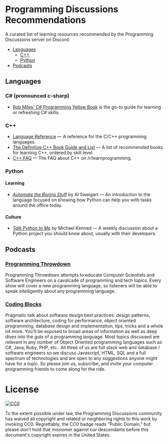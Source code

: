 # Programming Discussions Recommendations
A curated list of learning resources recommended by the Programming Discussions server on Discord.

- [Languages](#languages)
  - [C++](#c)
  - [Python](#python)
- [Podcasts](#podcasts)

## Languages
### C# (pronounced c-sharp)
* [Rob Miles' C# Programming Yellow Book](http://www.robmiles.com/c-yellow-book/) is the go-to guide for learning or refreshing C# skills. 

### C++
* [Language Reference](http://en.cppreference.com/w/) &mdash; A reference for the C/C++ programming languages. 
* [The Definitive C++ Book Guide and List](http://stackoverflow.com/a/388282) &mdash; A list of recommended books for learning C++, ordered by skill level. 
* [C++ FAQ](https://reddit.com/r/learnprogramming/wiki/faq_cpp) &mdash; The FAQ about C++ on /r/learnprogramming. 

### Python
#### Learning
* [*Automate the Boring Stuff*](http://automatetheboringstuff.com) by Al
  Sweigart &mdash; An introduction to the language focused on showing how Python
  can help you with tasks around the office today.
#### Culture
* [*Talk Python to Me*](https://talkpython.fm) by Michael Kenned &mdash;
  A weekly discussion about a Python project you should know about, usually with
  their developers.

## Podcasts

### [Programming Throwdown](http://www.programmingthrowdown.com/)
Programming Throwdown attempts to educate Computer Scientists and Software Engineers on a cavalcade of programming and tech topics. Every show will cover a new programming language, so listeners will be able to speak intelligently about any programming language.

### [Coding Blocks](https://www.codingblocks.net/)
Pragmatic talk about software design best practices: design patterns, software architecture, coding for performance, object oriented programming, database design and implementation, tips, tricks and a whole lot more. You'll be exposed to broad areas of information as well as deep dives into the guts of a programming language. Most topics discussed are relevant in any number of Object Oriented programming languages such as C#, Java, Ruby, PHP, etc.. All three of us are full stack web and database / software engineers so we discuss Javascript, HTML, SQL and a full spectrum of technologies and are open to any suggestions anyone might have for a topic. So please join us, subscribe, and invite your computer programming friends to come along for the ride.

# License
[![CC0](http://mirrors.creativecommons.org/presskit/buttons/88x31/svg/cc-zero.svg)](https://creativecommons.org/publicdomain/zero/1.0/)

To the extent possible under law, the Programming Discussions community has
waived all copyright and related or neighboring rights to this work by invoking
CC0. Regrettably, the CC0 badge reads "Public Domain," but please don't hold
that misnomer against our descendants before this document's copyright expires
in the United States.
